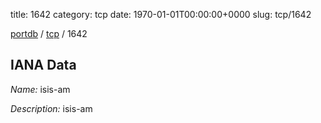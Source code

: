 title: 1642
category: tcp
date: 1970-01-01T00:00:00+0000
slug: tcp/1642

[portdb](/) / [tcp](/category/tcp.html) / 1642


## IANA Data

_Name:_ isis-am

_Description:_ isis-am

